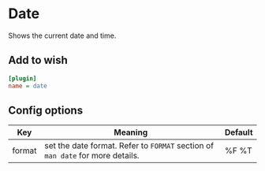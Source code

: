 # Date

Shows the current date and time.

## Add to wish

```ini
[plugin]
name = date
```

## Config options

| Key    | Meaning                                                                         | Default |
|--------|---------------------------------------------------------------------------------|---------|
| format | set the date format. Refer to `FORMAT` section of  `man date` for more details. | %F %T   |
